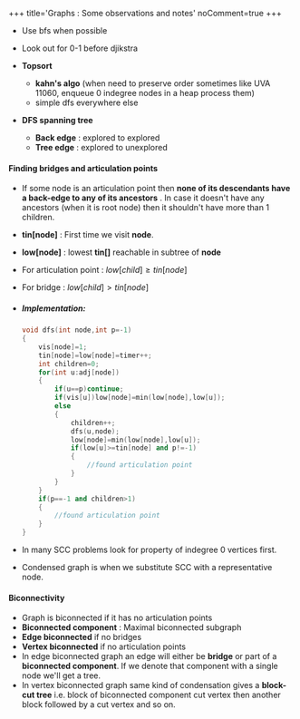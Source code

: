 +++
title='Graphs : Some observations and notes'
noComment=true
+++

- Use bfs when possible
- Look out for 0-1 before djikstra
- __Topsort__
	- __kahn's algo__ (when need to preserve order sometimes like UVA 11060, enqueue 0 indegree nodes in a heap process them)
	- simple dfs everywhere else

- __DFS spanning tree__
	- __Back edge__ : explored to explored
	- __Tree edge__ : explored to unexplored

#### Finding __bridges__ and __articulation points__
- If some node is an articulation point then __none of its descendants have a back-edge to any of its ancestors__ . In case it doesn't have any ancestors (when it is root node) then it shouldn't have more than 1 children.

- __tin[node]__ : First time we visit __node__.
- __low[node]__ : lowest __tin[]__ reachable in subtree of __node__
- For articulation point : $low[child]\geq tin[node]$
- For bridge : $low[child] > tin[node]$
- ##### Implementation:
	```cpp
	void dfs(int node,int p=-1)
	{
		vis[node]=1;
		tin[node]=low[node]=timer++;
		int children=0;
		for(int u:adj[node])
		{
			if(u==p)continue;
			if(vis[u])low[node]=min(low[node],low[u]);
			else
			{
				children++;
				dfs(u,node);
				low[node]=min(low[node],low[u]);
				if(low[u]>=tin[node] and p!=-1)
				{
					//found articulation point
				}
			}
		}
		if(p==-1 and children>1)
		{
			//found articulation point
		}
	}
	```
- In many SCC problems look for property of indegree 0 vertices first.
- Condensed graph is when we substitute SCC with a representative node. 

#### Biconnectivity
- Graph is biconnected if it has no articulation points
- __Biconnected component__ : Maximal biconnected subgraph
- __Edge biconnected__ if no bridges
- __Vertex biconnected__ if no articulation points
- In edge biconnected graph an edge will either be __bridge__ or part of a __biconnected component__. If we denote that component with a single node we'll get a tree.
- In vertex biconnected graph same kind of condensation gives a __block-cut tree__ i.e. block of biconnected component cut vertex then another block followed by a cut vertex and so on.

